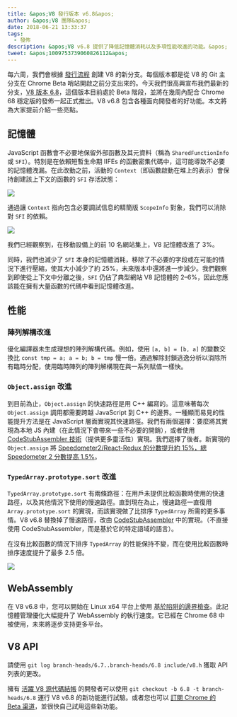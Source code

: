 ```yaml
---
title: &apos;V8 發行版本 v6.8&apos;
author: &apos;V8 團隊&apos;
date: 2018-06-21 13:33:37
tags:
  - 發佈
description: &apos;V8 v6.8 提供了降低記憶體消耗以及多項性能改進的功能。&apos;
tweet: &apos;1009753739060826112&apos;
---
```

每六周，我們會根據 [發行流程](/docs/release-process) 創建 V8 的新分支。每個版本都是從 V8 的 Git 主分支在 Chrome Beta 哨站開啟之前分支出來的。今天我們很高興宣布我們最新的分支，[V8 版本 6.8](https://chromium.googlesource.com/v8/v8.git/+log/branch-heads/6.8)，這個版本目前處於 Beta 階段，並將在幾周內配合 Chrome 68 穩定版的發佈一起正式推出。V8 v6.8 包含各種面向開發者的好功能。本文將為大家提前介紹一些亮點。

<!--truncate-->
## 記憶體

JavaScript 函數會不必要地保留外部函數及其元資料（稱為 `SharedFunctionInfo` 或 `SFI`）。特別是在依賴短暫生命期 IIFEs 的函數密集代碼中，這可能導致不必要的記憶體洩漏。在此改動之前，活動的 `Context`（即函數啟動在堆上的表示）會保持創建該上下文的函數的 `SFI` 存活狀態：

![](/_img/v8-release-68/context-jsfunction-before.svg)

通過讓 `Context` 指向包含必要調試信息的精簡版 `ScopeInfo` 對象，我們可以消除對 `SFI` 的依賴。

![](/_img/v8-release-68/context-jsfunction-after.svg)

我們已經觀察到，在移動設備上的前 10 名網站集上，V8 記憶體改進了 3%。

同時，我們也減少了 `SFI` 本身的記憶體消耗，移除了不必要的字段或在可能的情況下進行壓縮，使其大小減少了約 25%，未來版本中還將進一步減少。我們觀察到即使從上下文中分離之後，`SFI` 仍佔了典型網站 V8 記憶體的 2–6%，因此您應該能在擁有大量函數的代碼中看到記憶體改進。

## 性能

### 陣列解構改進

優化編譯器未生成理想的陣列解構代碼。例如，使用 `[a, b] = [b, a]` 的變數交換比 `const tmp = a; a = b; b = tmp` 慢一倍。通過解除封鎖逃逸分析以消除所有臨時分配，使用臨時陣列的陣列解構現在與一系列賦值一樣快。

### `Object.assign` 改進

到目前為止，`Object.assign` 的快速路徑是用 C++ 編寫的。這意味著每次 `Object.assign` 調用都需要跨越 JavaScript 到 C++ 的邊界。一種顯而易見的性能提升方法是在 JavaScript 層面實現其快速路徑。我們有兩個選擇：要麼將其實現為本地 JS 內建（在此情況下會帶來一些不必要的開銷），或者使用 [CodeStubAssembler 技術](/blog/csa)（提供更多靈活性）實現。我們選擇了後者。新實現的 `Object.assign` 將 [Speedometer2/React-Redux 的分數提升約 15%，總 Speedometer 2 分數提高 1.5%](https://chromeperf.appspot.com/report?sid=d9ea9a2ae7cd141263fde07ea90da835cf28f5c87f17b53ba801d4ac30979558&start_rev=550155&end_rev=552590)。

### `TypedArray.prototype.sort` 改進

`TypedArray.prototype.sort` 有兩條路徑：在用戶未提供比較函數時使用的快速路徑，以及其他情況下使用的慢速路徑。直到現在為止，慢速路徑一直復用 `Array.prototype.sort` 的實現，而該實現做了比排序 `TypedArray` 所需的更多事情。V8 v6.8 替換掉了慢速路徑，改由 [CodeStubAssembler](/blog/csa) 中的實現。（不直接使用 CodeStubAssembler，而是基於它的特定語域的語言）。

在沒有比較函數的情況下排序 `TypedArray` 的性能保持不變，而在使用比較函數時排序速度提升了最多 2.5 倍。

![](/_img/v8-release-68/typedarray-sort.svg)

## WebAssembly

在 V8 v6.8 中，您可以開始在 Linux x64 平台上使用 [基於陷阱的邊界檢查](https://docs.google.com/document/d/17y4kxuHFrVxAiuCP_FFtFA2HP5sNPsCD10KEx17Hz6M/edit)。此記憶體管理優化大幅提升了 WebAssembly 的執行速度。它已經在 Chrome 68 中被使用，未來將逐步支持更多平台。

## V8 API

請使用 `git log branch-heads/6.7..branch-heads/6.8 include/v8.h` 獲取 API 列表的更改。

擁有 [活躍 V8 源代碼結帳](/docs/source-code#using-git) 的開發者可以使用 `git checkout -b 6.8 -t branch-heads/6.8` 運行 V8 v6.8 的新功能進行試驗。或者您也可以 [訂閱 Chrome 的 Beta 渠道](https://www.google.com/chrome/browser/beta.html)，並很快自己試用這些新功能。
